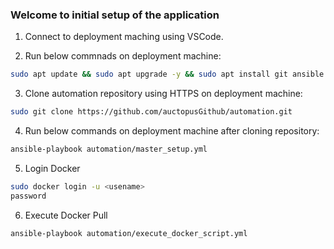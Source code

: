 ### Welcome to initial setup of the application

1. Connect to deployment maching using VSCode.

2. Run below commnads on deployment machine:
```bash
sudo apt update && sudo apt upgrade -y && sudo apt install git ansible -y
```

3. Clone automation repository using HTTPS on deployment machine:
```bash
sudo git clone https://github.com/auctopusGithub/automation.git
```

4. Run below commands on deployment machine after cloning repository:
```bash
ansible-playbook automation/master_setup.yml
```

5. Login Docker

```bash
sudo docker login -u <usename>
password
```

6. Execute Docker Pull
```bash
ansible-playbook automation/execute_docker_script.yml
```
